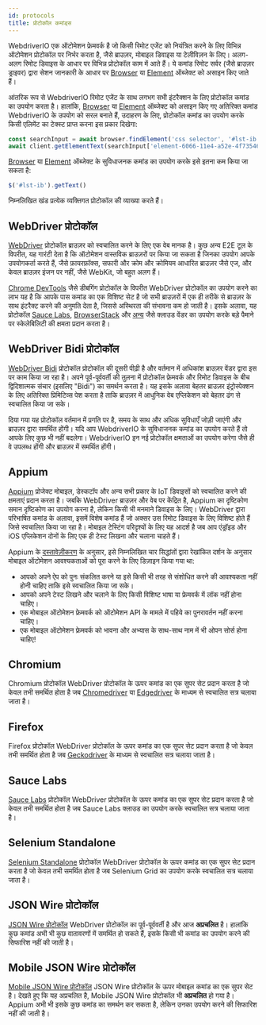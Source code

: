 ```yaml
---
id: protocols
title: प्रोटोकॉल कमांड्स
---
```


WebdriverIO एक ऑटोमेशन फ्रेमवर्क है जो किसी रिमोट एजेंट को नियंत्रित करने के लिए विभिन्न ऑटोमेशन प्रोटोकॉल पर निर्भर करता है, जैसे ब्राउज़र, मोबाइल डिवाइस या टेलीविज़न के लिए। अलग-अलग रिमोट डिवाइस के आधार पर विभिन्न प्रोटोकॉल काम में आते हैं। ये कमांड रिमोट सर्वर (जैसे ब्राउज़र ड्राइवर) द्वारा सेशन जानकारी के आधार पर [Browser](/docs/api/browser) या [Element](/docs/api/element) ऑब्जेक्ट को असाइन किए जाते हैं।

आंतरिक रूप से WebdriverIO रिमोट एजेंट के साथ लगभग सभी इंटरैक्शन के लिए प्रोटोकॉल कमांड का उपयोग करता है। हालांकि, [Browser](/docs/api/browser) या [Element](/docs/api/element) ऑब्जेक्ट को असाइन किए गए अतिरिक्त कमांड WebdriverIO के उपयोग को सरल बनाते हैं, उदाहरण के लिए, प्रोटोकॉल कमांड का उपयोग करके किसी एलिमेंट का टेक्स्ट प्राप्त करना इस प्रकार दिखेगा:

```js
const searchInput = await browser.findElement('css selector', '#lst-ib')
await client.getElementText(searchInput['element-6066-11e4-a52e-4f735466cecf'])
```

[Browser](/docs/api/browser) या [Element](/docs/api/element) ऑब्जेक्ट के सुविधाजनक कमांड का उपयोग करके इसे इतना कम किया जा सकता है:

```js
$('#lst-ib').getText()
```

निम्नलिखित खंड प्रत्येक व्यक्तिगत प्रोटोकॉल की व्याख्या करते हैं।

## WebDriver प्रोटोकॉल

[WebDriver](https://w3c.github.io/webdriver/#elements) प्रोटोकॉल ब्राउज़र को स्वचालित करने के लिए एक वेब मानक है। कुछ अन्य E2E टूल के विपरीत, यह गारंटी देता है कि ऑटोमेशन वास्तविक ब्राउज़रों पर किया जा सकता है जिनका उपयोग आपके उपयोगकर्ता करते हैं, जैसे फ़ायरफ़ॉक्स, सफारी और क्रोम और क्रोमियम आधारित ब्राउज़र जैसे एज, और केवल ब्राउज़र इंजन पर नहीं, जैसे WebKit, जो बहुत अलग हैं।

[Chrome DevTools](https://w3c.github.io/webdriver/#elements) जैसे डीबगिंग प्रोटोकॉल के विपरीत WebDriver प्रोटोकॉल का उपयोग करने का लाभ यह है कि आपके पास कमांड का एक विशिष्ट सेट है जो सभी ब्राउज़रों में एक ही तरीके से ब्राउज़र के साथ इंटरैक्ट करने की अनुमति देता है, जिससे अस्थिरता की संभावना कम हो जाती है। इसके अलावा, यह प्रोटोकॉल [Sauce Labs](https://saucelabs.com/), [BrowserStack](https://www.browserstack.com/) और [अन्य](https://github.com/christian-bromann/awesome-selenium#cloud-services) जैसे क्लाउड वेंडर का उपयोग करके बड़े पैमाने पर स्केलेबिलिटी की क्षमता प्रदान करता है।

## WebDriver Bidi प्रोटोकॉल

[WebDriver Bidi](https://w3c.github.io/webdriver-bidi/) प्रोटोकॉल प्रोटोकॉल की दूसरी पीढ़ी है और वर्तमान में अधिकांश ब्राउज़र वेंडर द्वारा इस पर काम किया जा रहा है। अपने पूर्व-पूर्ववर्ती की तुलना में प्रोटोकॉल फ्रेमवर्क और रिमोट डिवाइस के बीच द्विदिशात्मक संचार (इसलिए "Bidi") का समर्थन करता है। यह इसके अलावा बेहतर ब्राउज़र इंट्रोस्पेक्शन के लिए अतिरिक्त प्रिमिटिव्स पेश करता है ताकि ब्राउज़र में आधुनिक वेब एप्लिकेशन को बेहतर ढंग से स्वचालित किया जा सके।

दिया गया यह प्रोटोकॉल वर्तमान में प्रगति पर है, समय के साथ और अधिक सुविधाएँ जोड़ी जाएंगी और ब्राउज़र द्वारा समर्थित होंगी। यदि आप WebdriverIO के सुविधाजनक कमांड का उपयोग करते हैं तो आपके लिए कुछ भी नहीं बदलेगा। WebdriverIO इन नई प्रोटोकॉल क्षमताओं का उपयोग करेगा जैसे ही वे उपलब्ध होंगी और ब्राउज़र में समर्थित होंगी।

## Appium

[Appium](https://appium.io/) प्रोजेक्ट मोबाइल, डेस्कटॉप और अन्य सभी प्रकार के IoT डिवाइसों को स्वचालित करने की क्षमताएं प्रदान करता है। जबकि WebDriver ब्राउज़र और वेब पर केंद्रित है, Appium का दृष्टिकोण समान दृष्टिकोण का उपयोग करना है, लेकिन किसी भी मनमाने डिवाइस के लिए। WebDriver द्वारा परिभाषित कमांड के अलावा, इसमें विशेष कमांड हैं जो अक्सर उस रिमोट डिवाइस के लिए विशिष्ट होते हैं जिसे स्वचालित किया जा रहा है। मोबाइल टेस्टिंग परिदृश्यों के लिए यह आदर्श है जब आप एंड्रॉइड और iOS एप्लिकेशन दोनों के लिए एक ही टेस्ट लिखना और चलाना चाहते हैं।

Appium के [दस्तावेज़ीकरण](https://appium.github.io/appium.io/docs/en/about-appium/intro/?lang=en) के अनुसार, इसे निम्नलिखित चार सिद्धांतों द्वारा रेखांकित दर्शन के अनुसार मोबाइल ऑटोमेशन आवश्यकताओं को पूरा करने के लिए डिज़ाइन किया गया था:

- आपको अपने ऐप को पुनः संकलित करने या इसे किसी भी तरह से संशोधित करने की आवश्यकता नहीं होनी चाहिए ताकि इसे स्वचालित किया जा सके।
- आपको अपने टेस्ट लिखने और चलाने के लिए किसी विशिष्ट भाषा या फ्रेमवर्क में लॉक नहीं होना चाहिए।
- एक मोबाइल ऑटोमेशन फ्रेमवर्क को ऑटोमेशन API के मामले में पहिये का पुनरावर्तन नहीं करना चाहिए।
- एक मोबाइल ऑटोमेशन फ्रेमवर्क को भावना और अभ्यास के साथ-साथ नाम में भी ओपन सोर्स होना चाहिए!

## Chromium

Chromium प्रोटोकॉल WebDriver प्रोटोकॉल के ऊपर कमांड का एक सुपर सेट प्रदान करता है जो केवल तभी समर्थित होता है जब [Chromedriver](https://chromedriver.chromium.org/chromedriver-canary) या [Edgedriver](https://developer.microsoft.com/fr-fr/microsoft-edge/tools/webdriver) के माध्यम से स्वचालित सत्र चलाया जाता है।

## Firefox

Firefox प्रोटोकॉल WebDriver प्रोटोकॉल के ऊपर कमांड का एक सुपर सेट प्रदान करता है जो केवल तभी समर्थित होता है जब [Geckodriver](https://github.com/mozilla/geckodriver) के माध्यम से स्वचालित सत्र चलाया जाता है।

## Sauce Labs

[Sauce Labs](https://saucelabs.com/) प्रोटोकॉल WebDriver प्रोटोकॉल के ऊपर कमांड का एक सुपर सेट प्रदान करता है जो केवल तभी समर्थित होता है जब Sauce Labs क्लाउड का उपयोग करके स्वचालित सत्र चलाया जाता है।

## Selenium Standalone

[Selenium Standalone](https://www.selenium.dev/documentation/grid/advanced_features/endpoints/) प्रोटोकॉल WebDriver प्रोटोकॉल के ऊपर कमांड का एक सुपर सेट प्रदान करता है जो केवल तभी समर्थित होता है जब Selenium Grid का उपयोग करके स्वचालित सत्र चलाया जाता है।

## JSON Wire प्रोटोकॉल

[JSON Wire प्रोटोकॉल](https://www.selenium.dev/documentation/legacy/json_wire_protocol/) WebDriver प्रोटोकॉल का पूर्व-पूर्ववर्ती है और आज __अप्रचलित__ है। हालांकि कुछ कमांड अभी भी कुछ वातावरणों में समर्थित हो सकते हैं, इसके किसी भी कमांड का उपयोग करने की सिफारिश नहीं की जाती है।

## Mobile JSON Wire प्रोटोकॉल

[Mobile JSON Wire प्रोटोकॉल](https://github.com/SeleniumHQ/mobile-spec/blob/master/spec-draft.md) JSON Wire प्रोटोकॉल के ऊपर मोबाइल कमांड का एक सुपर सेट है। देखते हुए कि यह अप्रचलित है, Mobile JSON Wire प्रोटोकॉल भी __अप्रचलित__ हो गया है। Appium अभी भी इसके कुछ कमांड का समर्थन कर सकता है, लेकिन उनका उपयोग करने की सिफारिश नहीं की जाती है।